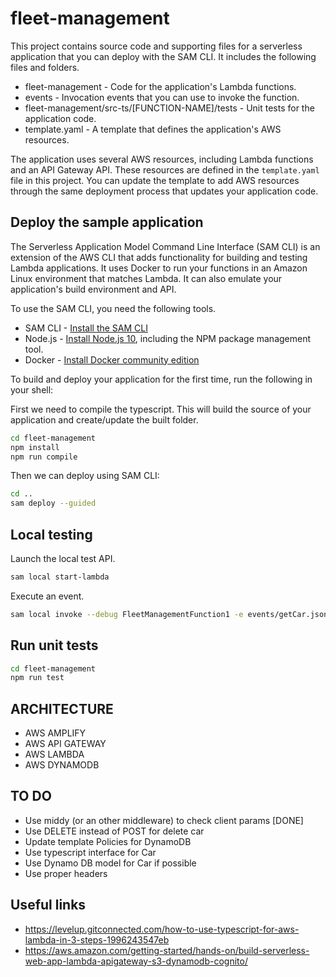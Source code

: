 # fleet-management

This project contains source code and supporting files for a serverless application that you can deploy with the SAM CLI. It includes the following files and folders.

- fleet-management - Code for the application's Lambda functions.
- events - Invocation events that you can use to invoke the function.
- fleet-management/src-ts/[FUNCTION-NAME]/tests - Unit tests for the application code. 
- template.yaml - A template that defines the application's AWS resources.

The application uses several AWS resources, including Lambda functions and an API Gateway API. These resources are defined in the `template.yaml` file in this project. You can update the template to add AWS resources through the same deployment process that updates your application code.

## Deploy the sample application

The Serverless Application Model Command Line Interface (SAM CLI) is an extension of the AWS CLI that adds functionality for building and testing Lambda applications. It uses Docker to run your functions in an Amazon Linux environment that matches Lambda. It can also emulate your application's build environment and API.

To use the SAM CLI, you need the following tools.

* SAM CLI - [Install the SAM CLI](https://docs.aws.amazon.com/serverless-application-model/latest/developerguide/serverless-sam-cli-install.html)
* Node.js - [Install Node.js 10](https://nodejs.org/en/), including the NPM package management tool.
* Docker - [Install Docker community edition](https://hub.docker.com/search/?type=edition&offering=community)

To build and deploy your application for the first time, run the following in your shell:

First we need to compile the typescript. This will build the source of your application and create/update the built folder.
```bash
cd fleet-management
npm install
npm run compile
```

Then we can deploy using SAM CLI:

```bash
cd ..
sam deploy --guided
```

## Local testing

Launch the local test API.
```bash
sam local start-lambda 
```

Execute an event.

```bash
sam local invoke --debug FleetManagementFunction1 -e events/getCar.json
```

## Run unit tests

```bash
cd fleet-management
npm run test
```

## ARCHITECTURE
- AWS AMPLIFY
- AWS API GATEWAY
- AWS LAMBDA
- AWS DYNAMODB


## TO DO
- Use middy (or an other middleware) to check client params [DONE]
- Use DELETE instead of POST for delete car
- Update template Policies for DynamoDB
- Use typescript interface for Car
- Use Dynamo DB model for Car if possible
- Use proper headers

## Useful links
* https://levelup.gitconnected.com/how-to-use-typescript-for-aws-lambda-in-3-steps-1996243547eb
* https://aws.amazon.com/getting-started/hands-on/build-serverless-web-app-lambda-apigateway-s3-dynamodb-cognito/
